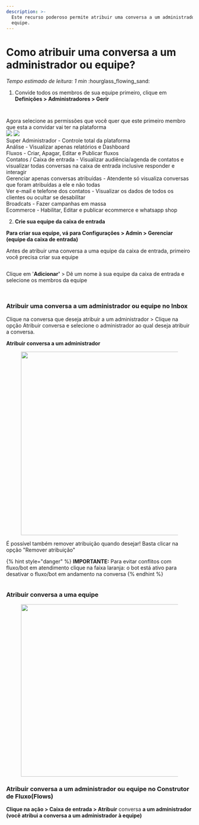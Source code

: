 ```yaml
---
description: >-
  Este recurso poderoso permite atribuir uma conversa a um administrador ou
  equipe.
---
```


# Como atribuir uma conversa a um administrador ou equipe?

_Tempo estimado de leitura: 1 min_ :hourglass\_flowing\_sand:

1. Convide todos os membros de sua equipe primeiro, clique em **Definições > Administradores > Gerir**



<figure><img src="../.gitbook/assets/image (1) (1).png" alt=""><figcaption></figcaption></figure>

<figure><img src="../.gitbook/assets/image (86).png" alt=""><figcaption></figcaption></figure>

Agora selecione as permissões que você quer que este primeiro membro que esta a convidar vai ter na plataforma\
![](<../.gitbook/assets/image (87).png>) ![](<../.gitbook/assets/image (88).png>)\
Super Administrador - Controle total da plataforma\
Análise - Visualizar apenas relatórios e Dashboard\
Fluxos - Criar, Apagar, Editar e Publicar fluxos\
Contatos / Caixa de entrada - Visualizar audiência/agenda de contatos e visualizar todas conversas na caixa de entrada inclusive responder e interagir\
Gerenciar apenas conversas atribuídas - Atendente só visualiza conversas que foram atribuídas a ele e não todas\
Ver e-mail e telefone dos contatos - Visualizar os dados de todos os clientes ou ocultar se desabilitar\
Broadcats - Fazer campanhas em massa\
Ecommerce - Habilitar, Editar e publicar ecommerce e whatsapp shop

2. **Crie sua equipe da caixa de entrada**

**Para criar sua equipe, vá para Configurações > Admin > Gerenciar (equipe da caixa de entrada)**

Antes de atribuir uma conversa a uma equipe da caixa de entrada, primeiro você precisa criar sua equipe

<figure><img src="../.gitbook/assets/image (2).png" alt=""><figcaption></figcaption></figure>

Clique em '**Adicionar'** > Dê um nome à sua equipe da caixa de entrada e selecione os membros da equipe

<figure><img src="../.gitbook/assets/image (83).png" alt=""><figcaption></figcaption></figure>

<figure><img src="../.gitbook/assets/image (84).png" alt=""><figcaption></figcaption></figure>

### **Atribuir uma conversa a um administrador ou equipe no Inbox**

Clique na conversa que deseja atribuir a um administrador > Clique na opção Atribuir conversa e selecione o administrador ao qual deseja atribuir a conversa.

**Atribuir conversa a um administrador**

<figure><img src="../.gitbook/assets/image (3).png" alt="" width="494"><figcaption></figcaption></figure>

É possível também remover atribuição quando desejar! Basta clicar na opção "Remover atribuição"

{% hint style="danger" %}
**IMPORTANTE:** Para evitar conflitos com fluxo/bot em atendimento clique na faixa laranja: o bot está ativo para desativar o fluxo/bot em andamento na conversa
{% endhint %}

<figure><img src="../.gitbook/assets/image (4).png" alt=""><figcaption></figcaption></figure>

### **Atribuir conversa a uma equipe**

<figure><img src="../.gitbook/assets/image (5).png" alt="" width="464"><figcaption></figcaption></figure>

### Atribuir conversa a um administrador ou equipe no Construtor de Fluxo(Flows)

**Clique na ação > Caixa de entrada > Atribuir** conversa **a um administrador (você atribui a conversa a um administrador à equipe)**

<figure><img src="../.gitbook/assets/image (97).png" alt=""><figcaption></figcaption></figure>

<figure><img src="../.gitbook/assets/image (6).png" alt=""><figcaption></figcaption></figure>
